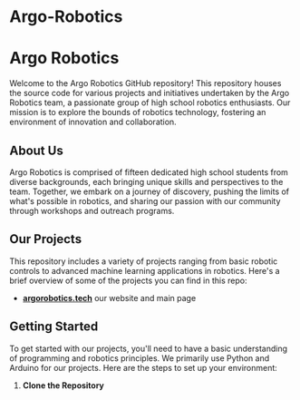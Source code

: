 # Argo-Robotics

# Argo Robotics

Welcome to the Argo Robotics GitHub repository! This repository houses the source code for various projects and initiatives undertaken by the Argo Robotics team, a passionate group of high school robotics enthusiasts. Our mission is to explore the bounds of robotics technology, fostering an environment of innovation and collaboration.

## About Us

Argo Robotics is comprised of fifteen dedicated high school students from diverse backgrounds, each bringing unique skills and perspectives to the team. Together, we embark on a journey of discovery, pushing the limits of what's possible in robotics, and sharing our passion with our community through workshops and outreach programs.

## Our Projects

This repository includes a variety of projects ranging from basic robotic controls to advanced machine learning applications in robotics. Here's a brief overview of some of the projects you can find in this repo:

- [**argorobotics.tech**](https://argorobotics.tech/) our website and main page

## Getting Started

To get started with our projects, you'll need to have a basic understanding of programming and robotics principles. We primarily use Python and Arduino for our projects. Here are the steps to set up your environment:

1. **Clone the Repository**
